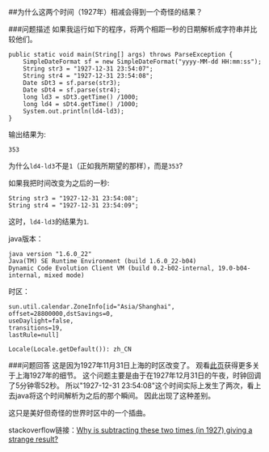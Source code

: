 ##为什么这两个时间（1927年）相减会得到一个奇怪的结果？

###问题描述
如果我运行如下的程序，将两个相距一秒的日期解析成字符串并比较他们。
```
public static void main(String[] args) throws ParseException {
    SimpleDateFormat sf = new SimpleDateFormat("yyyy-MM-dd HH:mm:ss");  
    String str3 = "1927-12-31 23:54:07";  
    String str4 = "1927-12-31 23:54:08";  
    Date sDt3 = sf.parse(str3);  
    Date sDt4 = sf.parse(str4);  
    long ld3 = sDt3.getTime() /1000;  
    long ld4 = sDt4.getTime() /1000;
    System.out.println(ld4-ld3);
}
```

输出结果为:
```
353
```

为什么`ld4-ld3`不是`1`（正如我所期望的那样），而是`353`?

如果我把时间改变为之后的一秒:
```
String str3 = "1927-12-31 23:54:08";  
String str4 = "1927-12-31 23:54:09"; 
```

这时，`ld4-ld3`的结果为`1`.

java版本：
```
java version "1.6.0_22"
Java(TM) SE Runtime Environment (build 1.6.0_22-b04)
Dynamic Code Evolution Client VM (build 0.2-b02-internal, 19.0-b04-internal, mixed mode)
```

时区：
```
sun.util.calendar.ZoneInfo[id="Asia/Shanghai",
offset=28800000,dstSavings=0,
useDaylight=false,
transitions=19,
lastRule=null]

Locale(Locale.getDefault()): zh_CN
```

###问题回答
这是因为1927年11月31日上海的时区改变了。
观看[此页](http://www.timeanddate.com/time/change/china/shanghai?year=1927)获得更多关于上海1927年的细节。
这个问题主要是由于在1927年12月31日的午夜，时钟回调了5分钟零52秒。
所以"1927-12-31 23:54:08"这个时间实际上发生了两次，看上去java将这个时间解析为之后的那个瞬间。
因此出现了这种差别。

这只是美好但奇怪的世界时区中的一个插曲。

stackoverflow链接：[Why is subtracting these two times (in 1927) giving a strange result?](http://stackoverflow.com/questions/6841333/why-is-subtracting-these-two-times-in-1927-giving-a-strange-result)
